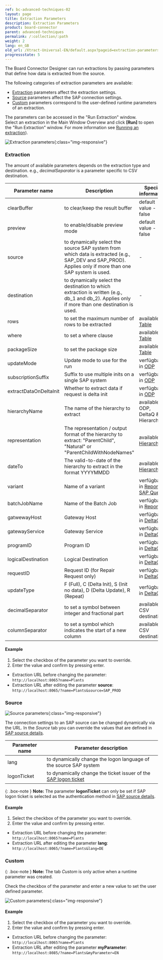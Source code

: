 ```yaml
---
ref: bc-advanced-techniques-02
layout: page
title: Extraction Parameters
description: Extraction Parameters
product: board-connector
parent: advanced-techniques
permalink: /:collection/:path
weight: 2
lang: en_GB
old_url: /Xtract-Universal-EN/default.aspx?pageid=extraction-parameters
progressstate: 5
---
```


The Board Connector Designer can run extractions by passing parameters that define how data is extracted from the source.

The following categories of extraction parameters are available:

- [Extraction](#extraction) parameters affect the extraction settings.
- [Source](#source) parameters affect the SAP connection settings.
- [Custom](#custom) parameters correspond to the user-defined runtime parameters of an extraction.

The parameters can be accessed in the "Run Extraction" window. <br>
Select an extraction in the Main Window Overview and click **[Run]** to open the "Run Extraction" window. 
For more information see [Running an extraction](../getting-started/run-an-extraction)).
 
![Extraction parameters](/img/content/board/Run-Extraction.png){:class="img-responsive"}


### Extraction

The amount of available parameters depends on the extraction type and destination. e.g., *decimalSeparator* is a parameter specific to CSV destination.

Parameter name | Description | Special information
------------ | ------------- | -------------
clearBuffer | to clear/keep the result buffer | default value -  false
preview | to enable/disable preview mode | default value - false
source | to dynamically select the source SAP system from which data is extracted (e.g., SAP_DEV and SAP_PROD). Applies only if more than one SAP system is used. | -
destination | to dynamically select the destination to which extraction is written (e.g., db_1 and db_2). Applies only if more than one destination is used.| -
rows | to set the maximum number of rows to be extracted | available in [Table](../table/extraction-settings#extraction-settings)
where | to set a where clause | available in [Table](../table/where-clause) 
packageSize | to set the package size | available in [Table](../table/extraction-settings#extraction-settings)  
updateMode | Update mode to use for the run| verfügbar in [ODP](../odp/odp-functions-ov#update-mode)
subscriptionSuffix | Suffix to use multiple inits on a single SAP system | verfügbar in [ODP](../odp/odp-functions-ov#subscriptions)
extractDataOnDeltaInit | Whether to extract data if request is delta init| verfügbar in [ODP](../odp/odp-functions-ov#update-mode)
hierarchyName | The name of the hierarchy to extract | available in ODP, DeltaQ & Hierarchy
representation | The representation / output format of the hierarchy to extract: "ParentChild", "Natural" or "ParentChildWithNodeNames"  | available in [Hierarchy](../bw-hierarchies/table-output)
dateTo | The valid-to-date of the hierarchy to extract in the format YYYYMMDD | available in [Hierarchy](../bw-hierarchies/hierarchy-extraction-define#format-the-output)
variant | Name of a variant | verfügbar in [Report](../abap-reports/variants-and-selections) & [SAP Query](../sap-queries/variants-and-selections)
batchJobName | Name of the Batch Job| verfügbar in [Report](../abap-reports/report-extraction-settings)
gatwewayHost | Gateway Host | verfügbar in [DeltaQ](../datasource-deltaq/deltaq-customizing#customizing-check)
gatewayService | Gateway Service | verfügbar in [DeltaQ](../datasource-deltaq/deltaq-customizing#customizing-check)
programID | Program ID | verfügbar in [DeltaQ](../datasource-deltaq/deltaq-customizing#customizing-check)
logicalDestination | Logical Destination | verfügbar in [DeltaQ](../datasource-deltaq/deltaq-customizing#customizing-check)
requestID | Request ID (for Repair Request only) | verfügbar in [DeltaQ](../datasource-deltaq/deltaq-customizing#customizing-check)
updateType | F (Full), C (Delta Init), S (Init no data), D (Delta Update), R (Repeat)| verfügbar in [DeltaQ](../datasource-deltaq/update-mode)
decimalSeparator | to set a symbol between integer and fractional part | available in CSV destinations
columnSeparator |  to set a symbol which indicates the start of a new column | available in CSV destinations

#### Example
1. Select the checkbox of the parameter you want to override.
2. Enter the value and confirm by pressing enter. 
- Extraction URL before changing the parameter:<br>
`http://localhost:8065?name=Plants`
- Extraction URL after editing the parameter **source**:<br>
`http://localhost:8065/?name=Plants&source=SAP_PROD` 

### Source

![Source parameters](/img/content/board/Run-Extraction-Source.png){:class="img-responsive"}

The connection settings to an SAP source can be changed dynamically via the URL. 
In the *Source* tab you can override the values that are defined in [SAP source details](../introduction/sap-connection).

Parameter name | Parameter description 
------------ | ------------- 
lang | to dynamically change the logon language of the source SAP system  
logonTicket | to dynamically change the ticket issuer of the [SAP logon ticket](https://kb.theobald-software.com/sap-connection/sso-with-logon-ticket)

{: .box-note }
**Note:** The parameter **logonTicket** can only be set if SAP logon ticket is selected as the authentication method in [SAP source details](../introduction/sap-connection).

#### Example
1. Select the checkbox of the parameter you want to override.
2. Enter the value and confirm by pressing enter. 
- Extraction URL before changing the parameter:<br>
`http://localhost:8065?name=Plants`
- Extraction URL after editing the parameter **lang**:<br>
`http://localhost:8065/?name=Plants&lang=DE` 


### Custom

{: .box-note }
**Note:** The tab *Custom* is only active when a runtime parameter was created. 

Check the checkbox of the parameter and enter a new value to set the user defined parameter.

![Custom parameters](/img/content/board/Run-Extraction-Custom.png){:class="img-responsive"}

#### Example
1. Select the checkbox of the parameter you want to override.
2. Enter the value and confirm by pressing enter. 
- Extraction URL before changing the parameter:<br>
`http://localhost:8065?name=Plants`
- Extraction URL after editing the parameter **myParameter**:<br>
`http://localhost:8085/?name=Plants&myParameter=EN`  
